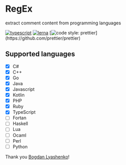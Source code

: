 # RegEx
extract comment content from programming languages

[![typescript](https://img.shields.io/badge/typescript-first-blue.svg)](https://github.com/idoo/regEx-comment)
[![lerna](https://img.shields.io/badge/maintained%20with-lerna-cc00ff.svg)](https://lernajs.io/)
[![code style: prettier](https://img.shields.io/badge/code_style-prettier-ff69b4.svg?)](https://github.com/prettier/prettier)

## Supported languages
- [x] C#
- [x] C++
- [x] Go
- [x] Java
- [x] Javascript
- [x] Kotlin
- [x] PHP
- [x] Ruby
- [x] TypeScript
- [ ] Fortan
- [ ] Haskell
- [ ] Lua
- [ ] Ocaml
- [ ] Perl
- [ ] Python

Thank you <a href="https://github.com/Bogdan-Lyashenko">Bogdan Lyashenko</a>!
